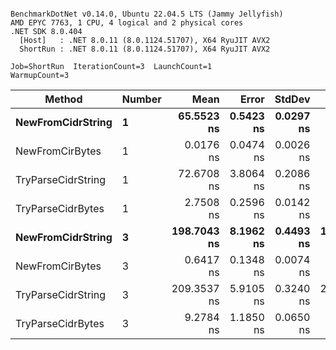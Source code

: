 ```

BenchmarkDotNet v0.14.0, Ubuntu 22.04.5 LTS (Jammy Jellyfish)
AMD EPYC 7763, 1 CPU, 4 logical and 2 physical cores
.NET SDK 8.0.404
  [Host]   : .NET 8.0.11 (8.0.1124.51707), X64 RyuJIT AVX2
  ShortRun : .NET 8.0.11 (8.0.1124.51707), X64 RyuJIT AVX2

Job=ShortRun  IterationCount=3  LaunchCount=1  
WarmupCount=3  

```
| Method             | Number | Mean        | Error     | StdDev    | Min         | Max         | Allocated |
|------------------- |------- |------------:|----------:|----------:|------------:|------------:|----------:|
| **NewFromCidrString**  | **1**      |  **65.5523 ns** | **0.5423 ns** | **0.0297 ns** |  **65.5342 ns** |  **65.5866 ns** |         **-** |
| NewFromCirBytes    | 1      |   0.0176 ns | 0.0474 ns | 0.0026 ns |   0.0146 ns |   0.0191 ns |         - |
| TryParseCidrString | 1      |  72.6708 ns | 3.8064 ns | 0.2086 ns |  72.4683 ns |  72.8851 ns |         - |
| TryParseCidrBytes  | 1      |   2.7508 ns | 0.2596 ns | 0.0142 ns |   2.7416 ns |   2.7672 ns |         - |
| **NewFromCidrString**  | **3**      | **198.7043 ns** | **8.1962 ns** | **0.4493 ns** | **198.1994 ns** | **199.0598 ns** |         **-** |
| NewFromCirBytes    | 3      |   0.6417 ns | 0.1348 ns | 0.0074 ns |   0.6373 ns |   0.6502 ns |         - |
| TryParseCidrString | 3      | 209.3537 ns | 5.9105 ns | 0.3240 ns | 208.9838 ns | 209.5872 ns |         - |
| TryParseCidrBytes  | 3      |   9.2784 ns | 1.1850 ns | 0.0650 ns |   9.2035 ns |   9.3192 ns |         - |
